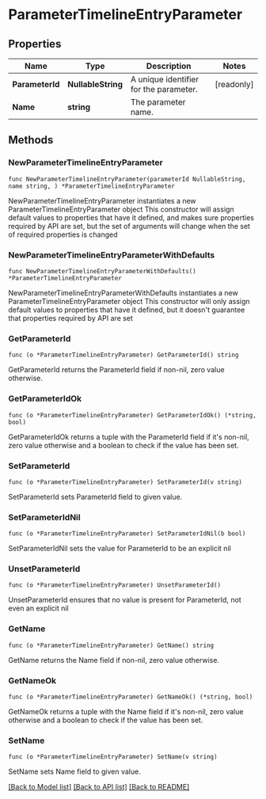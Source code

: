 # ParameterTimelineEntryParameter

## Properties

Name | Type | Description | Notes
------------ | ------------- | ------------- | -------------
**ParameterId** | **NullableString** | A unique identifier for the parameter. | [readonly] 
**Name** | **string** | The parameter name. | 

## Methods

### NewParameterTimelineEntryParameter

`func NewParameterTimelineEntryParameter(parameterId NullableString, name string, ) *ParameterTimelineEntryParameter`

NewParameterTimelineEntryParameter instantiates a new ParameterTimelineEntryParameter object
This constructor will assign default values to properties that have it defined,
and makes sure properties required by API are set, but the set of arguments
will change when the set of required properties is changed

### NewParameterTimelineEntryParameterWithDefaults

`func NewParameterTimelineEntryParameterWithDefaults() *ParameterTimelineEntryParameter`

NewParameterTimelineEntryParameterWithDefaults instantiates a new ParameterTimelineEntryParameter object
This constructor will only assign default values to properties that have it defined,
but it doesn't guarantee that properties required by API are set

### GetParameterId

`func (o *ParameterTimelineEntryParameter) GetParameterId() string`

GetParameterId returns the ParameterId field if non-nil, zero value otherwise.

### GetParameterIdOk

`func (o *ParameterTimelineEntryParameter) GetParameterIdOk() (*string, bool)`

GetParameterIdOk returns a tuple with the ParameterId field if it's non-nil, zero value otherwise
and a boolean to check if the value has been set.

### SetParameterId

`func (o *ParameterTimelineEntryParameter) SetParameterId(v string)`

SetParameterId sets ParameterId field to given value.


### SetParameterIdNil

`func (o *ParameterTimelineEntryParameter) SetParameterIdNil(b bool)`

 SetParameterIdNil sets the value for ParameterId to be an explicit nil

### UnsetParameterId
`func (o *ParameterTimelineEntryParameter) UnsetParameterId()`

UnsetParameterId ensures that no value is present for ParameterId, not even an explicit nil
### GetName

`func (o *ParameterTimelineEntryParameter) GetName() string`

GetName returns the Name field if non-nil, zero value otherwise.

### GetNameOk

`func (o *ParameterTimelineEntryParameter) GetNameOk() (*string, bool)`

GetNameOk returns a tuple with the Name field if it's non-nil, zero value otherwise
and a boolean to check if the value has been set.

### SetName

`func (o *ParameterTimelineEntryParameter) SetName(v string)`

SetName sets Name field to given value.



[[Back to Model list]](../README.md#documentation-for-models) [[Back to API list]](../README.md#documentation-for-api-endpoints) [[Back to README]](../README.md)


